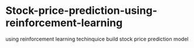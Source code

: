 # Stock-price-prediction-using-reinforcement-learning
using reinforcement learning techinquice build stock price prediction model
